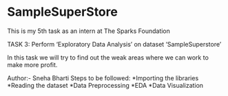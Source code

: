 # SampleSuperStore
This is my 5th task as an intern at The Sparks Foundation

TASK 3: Perform ‘Exploratory Data Analysis’ on dataset ‘SampleSuperstore’

In this task we will try to find out the weak areas where we can work to make more profit.

Author:- Sneha Bharti
Steps to be followed:
*Importing the libraries
*Reading the dataset
*Data Preprocessing
*EDA
*Data Visualization
